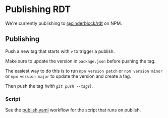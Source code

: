 # Publishing RDT

We're currently publishing to [@cinderblock/rdt](https://www.npmjs.com/package/@cinderblock/rdt) on NPM.

## Publishing

Push a new tag that starts with `v` to trigger a publish.

Make sure to update the version in `package.json` before pushing the tag.

The easiest way to do this is to run `npm version patch` or `npm version minor` or `npm version major` to update the version and create a tag.

Then push the tag _(with `git push --tags`)_.

### Script

See the [publish.yaml](.github/workflows/publish.yaml) workflow for the script that runs on publish.
